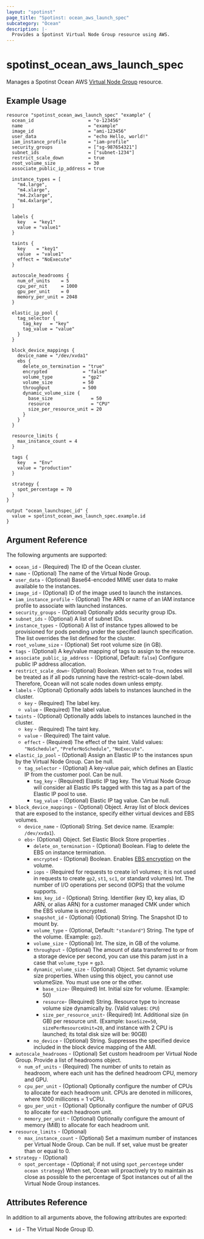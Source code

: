 ```yaml
---
layout: "spotinst"
page_title: "Spotinst: ocean_aws_launch_spec"
subcategory: "Ocean"
description: |-
  Provides a Spotinst Virtual Node Group resource using AWS.
---
```


# spotinst\_ocean\_aws\_launch\_spec

Manages a Spotinst Ocean AWS [Virtual Node Group](https://docs.spot.io/ocean/features/launch-specifications) resource.

## Example Usage

```hcl
resource "spotinst_ocean_aws_launch_spec" "example" {
  ocean_id                    = "o-123456"
  name                        = "example"
  image_id                    = "ami-123456"
  user_data                   = "echo Hello, world!"
  iam_instance_profile        = "iam-profile"
  security_groups             = ["sg-987654321"]
  subnet_ids                  = ["subnet-1234"]
  restrict_scale_down         = true
  root_volume_size            = 30
  associate_public_ip_address = true

  instance_types = [
    "m4.large",
    "m4.xlarge",
    "m4.2xlarge",
    "m4.4xlarge",
  ]

  labels {
    key   = "key1"
    value = "value1"
  }

  taints {
    key    = "key1"
    value  = "value1"
    effect = "NoExecute"
  }

  autoscale_headrooms {
    num_of_units    = 5
    cpu_per_nit     = 1000
    gpu_per_unit    = 0
    memory_per_unit = 2048
  }

  elastic_ip_pool {
    tag_selector {
      tag_key   = "key"
      tag_value = "value"
    }
  }

  block_device_mappings {
    device_name = "/dev/xvda1"
    ebs {
      delete_on_termination = "true"
      encrypted             = "false"
      volume_type           = "gp2"
      volume_size           = 50
      throughput            = 500
      dynamic_volume_size {
        base_size              = 50
        resource               = "CPU"
        size_per_resource_unit = 20
      }
    }
  }

  resource_limits {
    max_instance_count = 4
  }

  tags {
    key   = "Env"
    value = "production"
  }

  strategy {
    spot_percentage = 70
  }
}
```
```
output "ocean_launchspec_id" {
  value = spotinst_ocean_aws_launch_spec.example.id
}
```

## Argument Reference

The following arguments are supported:

* `ocean_id` - (Required) The ID of the Ocean cluster. 
* `name` - (Optional) The name of the Virtual Node Group.
* `user_data` - (Optional) Base64-encoded MIME user data to make available to the instances.
* `image_id` - (Optional) ID of the image used to launch the instances.
* `iam_instance_profile` - (Optional) The ARN or name of an IAM instance profile to associate with launched instances.
* `security_groups` - (Optional) Optionally adds security group IDs.
* `subnet_ids` - (Optional) A list of subnet IDs.
* `instance_types` - (Optional) A list of instance types allowed to be provisioned for pods pending under the specified launch specification. The list overrides the list defined for the cluster. 
* `root_volume_size` - (Optional) Set root volume size (in GB).
* `tags` - (Optional) A key/value mapping of tags to assign to the resource.
* `associate_public_ip_address` - (Optional, Default: `false`) Configure public IP address allocation.
* `restrict_scale_down`- (Optional) Boolean. When set to `True`, nodes will be treated as if all pods running have the restrict-scale-down label. Therefore, Ocean will not scale nodes down unless empty.
* `labels` - (Optional) Optionally adds labels to instances launched in the cluster.
    * `key` - (Required) The label key.
    * `value` - (Required) The label value.
* `taints` - (Optional) Optionally adds labels to instances launched in the cluster.
    * `key` - (Required) The taint key.
    * `value` - (Required) The taint value.
    * `effect` - (Required) The effect of the taint. Valid values: `"NoSchedule"`, `"PreferNoSchedule"`, `"NoExecute"`.
* `elastic_ip_pool` - (Optional) Assign an Elastic IP to the instances spun by the Virtual Node Group. Can be null.
    * `tag_selector` - (Optional) A key-value pair, which defines an Elastic IP from the customer pool. Can be null.
        * `tag_key` - (Required) Elastic IP tag key. The Virtual Node Group will consider all Elastic IPs tagged with this tag as a part of the Elastic IP pool to use.
        * `tag_value` - (Optional) Elastic IP tag value. Can be null.    
* `block_device_mappings` - (Optional) Object. Array list of block devices that are exposed to the instance, specify either virtual devices and EBS volumes.   
    * `device_name` - (Optional) String. Set device name. (Example: `/dev/xvda1`).
    * `ebs`- (Optional) Object. Set Elastic Block Store properties .
        * `delete_on_termination` - (Optional) Boolean. Flag to delete the EBS on instance termination. 
        * `encrypted` - (Optional) Boolean. Enables [EBS encryption](https://docs.aws.amazon.com/AWSEC2/latest/UserGuide/EBSEncryption.html) on the volume.
        * `iops` - (Required for requests to create io1 volumes; it is not used in requests to create `gp2`, `st1`, `sc1`, or standard volumes) Int. The number of I/O operations per second (IOPS) that the volume supports.
        * `kms_key_id` - (Optional) String. Identifier (key ID, key alias, ID ARN, or alias ARN) for a customer managed CMK under which the EBS volume is encrypted.
        * `snapshot_id` - (Optional) (Optional) String. The Snapshot ID to mount by. 
        * `volume_type` - (Optional, Default: `"standard"`) String. The type of the volume. (Example: `gp2`).
        * `volume_size` - (Optional) Int. The size, in GB of the volume.
        * `throughput` - (Optional) The amount of data transferred to or from a storage device per second, you can use this param just in a case that `volume_type` = `gp3`.
        * `dynamic_volume_size` - (Optional) Object. Set dynamic volume size properties. When using this object, you cannot use volumeSize. You must use one or the other.
            * `base_size`- (Required) Int. Initial size for volume. (Example: 50)
            * `resource`- (Required) String. Resource type to increase volume size dynamically by. (Valid values: `CPU`)
            * `size_per_resource_unit`- (Required) Int. Additional size (in GB) per resource unit. (Example: `baseSize=50`, `sizePerResourceUnit=20`, and instance with 2 CPU is launched; its total disk size will be: 90GB)
        * `no_device` - (Optional) String. Suppresses the specified device included in the block device mapping of the AMI.
* `autoscale_headrooms` - (Optional) Set custom headroom per Virtual Node Group. Provide a list of headrooms object.
    * `num_of_units` - (Required) The number of units to retain as headroom, where each unit has the defined headroom CPU, memory and GPU.
    * `cpu_per_unit` - (Optional) Optionally configure the number of CPUs to allocate for each headroom unit. CPUs are denoted in millicores, where 1000 millicores = 1 vCPU.
    * `gpu_per_unit` - (Optional) Optionally configure the number of GPUS to allocate for each headroom unit.
    * `memory_per_unit` - (Optional) Optionally configure the amount of memory (MiB) to allocate for each headroom unit.
* `resource_limits` - (Optional) 
    * `max_instance_count` - (Optional) Set a maximum number of instances per Virtual Node Group. Can be null. If set, value must be greater than or equal to 0.
* `strategy` - (Optional) 
    * `spot_percentage` - (Optional; if not using `spot_percentege` under `ocean strategy`) When set, Ocean will proactively try to maintain as close as possible to the percentage of Spot instances out of all the Virtual Node Group instances.

## Attributes Reference

In addition to all arguments above, the following attributes are exported:
* `id` - The Virtual Node Group ID.

